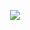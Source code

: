 <p align="center">
    <img src="https://https://github.com/PauloSalum/PauloSalum/blob/main/github-contribution-grid-snake-dark.svg">
</p>